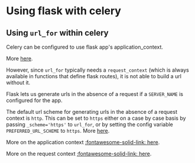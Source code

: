 Using flask with celery
===

Using `url_for` within celery
---

Celery can be configured to use flask app's application_context.

More [here](https://flask.palletsprojects.com/en/1.1.x/patterns/celery/).

However, since `url_for` typically needs a `request_context` (which is always
available in functions that define flask routes), it is not able to build a url
without it.

Flask lets us generate urls in the absence of a request if a `SERVER_NAME`
is configured for the app.

The default url scheme for generating urls in the absence of a request context
is `http`. This can be set to `https` either on a case by case basis by passing
`_scheme='https'` to `url_for`, or by setting the config variable
`PREFERRED_URL_SCHEME` to `https`. More
[here](https://flask.palletsprojects.com/en/1.1.x/config/).

More on the application context [:fontawesome-solid-link: here](https://flask-doc.readthedocs.io/en/latest/appcontext.html#app-context).

More on the request context [:fontawesome-solid-link: here](https://flask-doc.readthedocs.io/en/latest/reqcontext.html).
